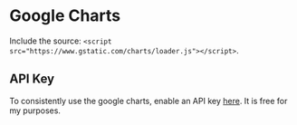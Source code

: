 # Google Charts

Include the source: ```<script src="https://www.gstatic.com/charts/loader.js"></script>```.

## API Key

To consistently use the google charts, enable an API key [here](https://console.cloud.google.com/home/dashboard). It is free for my purposes.